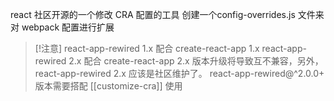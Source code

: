react 社区开源的一个修改 CRA 配置的工具
创建一个config-overrides.js 文件来对 webpack 配置进行扩展

> [!注意]
> react-app-rewired 1.x 配合 create-react-app 1.x
react-app-rewired 2.x 配合 create-react-app 2.x
版本升级将导致互不兼容，另外，react-app-rewired 2.x 应该是社区维护了。
react-app-rewired@^2.0.0+ 版本需要搭配 [[customize-cra]] 使用


